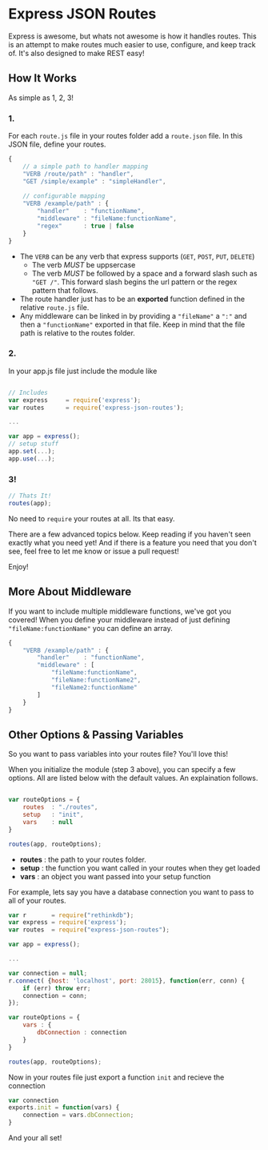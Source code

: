 Express JSON Routes
===================
Express is awesome, but whats not awesome is how it handles routes.  This is an attempt to make routes much easier to use, configure, and keep track of.  It's also designed to make REST easy!

How It Works
-------------
As simple as 1, 2, 3!

### 1.
For each `route.js` file in your routes folder add a `route.json` file.  In this JSON file, define your routes.
```javascript
{
    // a simple path to handler mapping
    "VERB /route/path" : "handler",
    "GET /simple/example" : "simpleHandler",
    
    // configurable mapping
    "VERB /example/path" : {
        "handler"    : "functionName",
        "middleware" : "fileName:functionName",
        "regex"      : true | false
    }
}
```
-   The `VERB` can be any verb that express supports (`GET`, `POST`, `PUT`, `DELETE`)
    -   The verb _MUST_ be uppsercase
    -   The verb _MUST_ be followed by a space and a forward slash such as `"GET /"`.  This forward slash begins the url pattern or the regex pattern that follows.
-   The route handler just has to be an __exported__ function defined in the relative `route.js` file.
-   Any middleware can be linked in by providing a `"fileName"` a `":"` and then a `"functionName"` exported in that file.  Keep in mind that the file path is relative to the routes folder.


### 2.
In your app.js file just include the module like
```javascript

// Includes
var express     = require('express');
var routes      = require('express-json-routes');

...

var app = express();
// setup stuff
app.set(...);
app.use(...);
```


### 3!
```javascript
// Thats It!
routes(app);
```
No need to `require` your routes at all.  Its that easy.

There are a few advanced topics below. Keep reading if you haven't seen exactly what you need yet!  And if there is a feature you need that you don't see, feel free to let me know or issue a pull request!

Enjoy!


More About Middleware
---------------------
If you want to include multiple middleware functions, we've got you covered! When you define your middleware instead of just defining `"fileName:functionName"` you can define an array.

```javascript
{
    "VERB /example/path" : {
        "handler"    : "functionName",
        "middleware" : [
            "fileName:functionName",
            "fileName:functionName2",
            "fileName2:functionName"
        ]
    }
}
```

Other Options & Passing Variables
-----------------
So you want to pass variables into your routes file?  You'll love this!

When you initialize the module (step 3 above), you can specify a few options.  All are listed below with the default values.  An explaination follows.

```javascript

var routeOptions = {
    routes  : "./routes",
    setup   : "init",
    vars    : null
}

routes(app, routeOptions);

```
-   **routes**  : the path to your routes folder.
-   **setup**   : the function you want called in your routes when they get loaded
-   **vars**    : an object you want passed into your setup function

For example, lets say you have a database connection you want to pass to all of your routes.
```javascript
var r       = require("rethinkdb");
var express = require('express');
var routes  = require("express-json-routes");

var app = express();

...

var connection = null;
r.connect( {host: 'localhost', port: 28015}, function(err, conn) {
    if (err) throw err;
    connection = conn;
});

var routeOptions = {
    vars : {
        dbConnection : connection
    }
}

routes(app, routeOptions);

```

Now in your routes file just export a function `init` and recieve the connection

```javascript
var connection
exports.init = function(vars) {
    connection = vars.dbConnection;
}
```

And your all set!